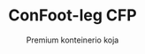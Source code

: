 ---
title: "ConFoot-leg CFP"
subtitle: "Premium konteinerio koja"
mainImage: "/images/products/confoot-leg-cfp-main.jpg"
gallery:
  - "/images/products/confoot-leg-cfp-1.jpg"
  - "/images/products/confoot-leg-cfp-2.jpg"
  - "/images/products/confoot-leg-cfp-3.jpg"
shortDescription: "ConFoot-leg CFP yra mūsų aukštos kokybės konteinerio koja, pasižyminti išplėstinėmis galimybėmis specializuotoms konteinerių operacijoms."
technicalDescription: "ConFoot-leg CFP naudoja pažangias medžiagas ir dizaino sprendimus, užtikrinančius išskirtinį veikimą sudėtingomis sąlygomis ir specializuotose programose."
videoID: "da7h7VgJHgs"
specifications:
  - name: "Svoris"
    value: "26 kg"
  - name: "Krūvio talpa"
    value: "36 tons"
  - name: "Matmenys"
    value: "48 × 32 × 28 cm"
  - name: "Medžiaga"
    value: "Aukštos klasės lydinio plienas"
  - name: "Aukščio diapazonas"
    value: "1,043 mm – 1,448 mm"
price: "3.600 EUR excl. VAT"
priceVAT: "4.356 EUR VAT included"
pricingNotes: "Galimas aukštos kokybės paslaugų paketas. Daugiau informacijos kreipkitės į mūsų pardavimų komandą."
buyLink: "/contact"
howToUse: |
  1. Pritvirtinkite CFP koją prie konteinerio kampo lievų
  2. Įjunkite pažangų užrakinimo mechanizmą
  3. Jei reikia, pakoreguokite aukštį naudodami integruotą reguliavimo sistemą
  4. Pakartokite visiems reikiamiems kampams
  5. Prieš tęsdami patikrinkite stabilumą
benefits:
  - title: "Patobulintas stabilumas"
    description: "Išskirtinis dizainas užtikrina puikų stabilumą net ir nelygiuose paviršiuose"
  - title: "Aukščio reguliavimas"
    description: "Integruota reguliavimo sistema leidžia tiksliai koreguoti konteinerio aukštį"
  - title: "Išskirtinis patvarumas"
    description: "Pagaminta iš aukštos klasės medžiagų, užtikrinančių ilgesnį tarnavimo laiką esant ekstremalioms sąlygoms"
  - title: "Specializuotos programos"
    description: "Idealu specializuotoms konteinerių operacijoms, kur reikia tikslinio pozicionavimo"
  - title: "Pažangios saugos savybės"
    description: "Įtrauktos papildomos saugos priemonės, užkertančios kelią slydimui ir užtikrinančios saugų konteinerio tvarkymą"
  - title: "Premium našumas"
    description: "Sukonstruota viršyti pramonės standartus krūvio talpos ir veikimo patikimumo srityje"
articleContent: |
  ## Kas yra ConFoot-leg CFP?

  ConFoot-leg CFP yra mūsų aukštos kokybės konteinerio koja, skirta specializuotoms konteinerių operacijoms ir iššūkių kupinoms aplinkoms. Pagaminta iš pažangių medžiagų ir inovatyvių inžinerinių sprendimų, CFP modelis suteikia papildomų galimybių, kurios viršija mūsų standartinių konteinerių kojų sprendimus, užtikrinant išskirtinį našumą reikalaujančiose programose. Aukštos kokybės dizainas ypač tinka sektoriams, kur tikslumas, patikimumas ir ilgaamžiškumas yra esminiai kriterijai.

  ## Kaip tai veikia

  ConFoot-leg CFP veikia pagal tas pačias pagrindines taisykles kaip mūsų standartinės konteinerių kojos, tačiau į savo konstrukciją įtraukia pažangias savybes, užtikrinančias aukštesnį našumą. Kojos saugiai pritvirtinamos prie konteinerių kampo lievų, naudojant mūsų patobulintą užrakinimo mechanizmą, kuris suteikia išskirtinį stabilumą net ir nelygiuose paviršiuose. Integruota aukščio reguliavimo sistema leidžia pasiekti tikslų pozicionavimą, todėl ji idealiai tinka specializuotoms logistikos operacijoms, kur tikslumas yra esminis.

  ## Kaip veikia ConFoot-leg CFP

  ### Pažangus mechanizmas

  ConFoot-leg CFP naudoja sudėtingą tvirtinimo ir atramos sistemą, kuri atspindi konteinerių tvarkymo technologijos viršūnę. Kiekviena koja pasižymi preciziškai suprojektuotu užrakinimo mechanizmu, kuris užtikrina itin saugų sujungimą su konteinerio kampo lievais. Pagaminta iš aukštos klasės lydinio plieno, CFP pasižymi išskirtiniu stiprumu ir ilgaamžiškumu, išlaikant valdomą 26 kg svorį vienetui.

  Tai, kas iš tiesų išskiria CFP, yra integruota aukščio reguliavimo sistema, leidžianti tiksliai koreguoti konteinerio pozicionavimą su milimetro tikslumu. Ši savybė yra ypač vertinga specializuotose programose, kur būtinas tikslus suderinimas. Kojas galima reguliuoti diapazone nuo 1,043 mm iki 1,448 mm, užtikrinant lankstumą įvairiems veiklos poreikiams.

  ### Pažangaus mechanizmo privalumai

  1. **Išskirtinis stabilumas**: Patobulintas dizainas užtikrina puikų stabilumą net ir sudėtinguose paviršiuose, mažinant slydimo ar pasvirimo riziką.
  2. **Tikslus pozicionavimas**: Integruota reguliavimo sistema leidžia tiksliai išdėstyti konteinerį, kas yra svarbu specializuotoje gamyboje ir logistikos operacijose.
  3. **Padidinta krūvio talpa**: Su 36 tonų talpa, CFP viršija standartinius reikalavimus, todėl tinka sunkesniems specializuotiems konteineriams.
  4. **Ilgesnis eksploatacijos tarnavimo laikas**: Aukštos klasės medžiagos ir konstrukcija užtikrina ilgaamžiškumą net esant intensyviam naudojimui sudėtingomis sąlygomis.

  ConFoot-leg CFP pažangus mechanizmas atspindi mūsų įsipareigojimą inovacijoms ir tobulumui konteinerių tvarkymo sprendimuose, užtikrinant neprilygstamą našumą net pačioms reikalaujančiausioms programoms.

  ## ConFoot-leg CFP taikymas

  ### Specializuota gamyba
  Specializuotoje gamyboje ConFoot-leg CFP išsiskiria, užtikrindamas tikslumą ir stabilumą, reikalingus kritiniams gamybos procesams. Gebėjimas tiksliai pozicionuoti konteinerius leidžia sklandžiai integruotis su gamybos linijomis ir įranga. Šis tikslumas ypač vertinamas tokiose pramonės šakose kaip elektronika, kosmoso technologijos ir automobilių gamyba, kur komponentų suderinamumas ir gamybos tolerancijos matuojamos milimetrais.

  ### Iššūkių kupinos sąlygos
  ConFoot-leg CFP sukurtas specialiai naudojimui iššūkių kupinose sąlygose, kuriose standartinės konteinerių kojos nebūtų pakankamos. Jo tvirta konstrukcija padaro jį idealiu tolimosios veiklos operacijoms, ekstremalioms oro sąlygoms ir pramonės aplinkoms, kur vyrauja stiprūs cheminiai ar fiziniai poveikiai. Aukštos klasės lydinio plieno konstrukcija atsparia korozijai, smūgio pažeidimams ir konstrukcijos nuovargiui, užtikrinant patikimą veikimą tuose atvejuose, kur paprastesnė įranga nepaisytų.

  ### Aukštos vertės krovinio tvarkymas
  Transportuojant ir saugant aukštos vertės arba jautrų krovinį, CFP suteiktas patobulintas stabilumas ir saugumas yra neįkainojami. Tikslus pozicionavimo gebėjimas ir išskirtinis svorio pasiskirstymas sumažina slydimo ar pažeidimų riziką tvarkymo operacijų metu. Dėl to CFP yra pageidaujamas pasirinkimas sektoriuose, susijusiuose su jautria įranga, prabangiais daiktais ar nepakeičiamais elementais, kai pažeidimų kaina gerokai viršija investicijas į premium tvarkymo įrangą.

  ConFoot-leg CFP specializuotos galimybės daro jį galutiniu sprendimu operacijoms, kuriose standartinė konteinerių tvarkymo įranga negali patenkinti reikalaujamų našumo standartų ar patikimumo lūkesčių.

  ### Privalumai ir ribotumai

  #### Privalumai

  ConFoot-leg CFP siūlo išskirtinius privalumus specializuotoms konteinerių operacijoms. Jo aukštos kokybės konstrukcija užtikrina išskirtinį patvarumą ekstremaliose sąlygose, žymiai pailginant eksploatacijos tarnavimo laiką ir mažinant pakeitimo išlaidas. Integruota aukščio reguliavimo sistema leidžia tiksliai pozicionuoti konteinerį, kas yra kritiška specializuotose gamybos ir logistikos operacijose. Su padidinta krūvio talpa – 36 tonomis – jis viršija pramonės standartus ir gali aptarnauti sunkesnius specializuotus konteinerius. Pažangios stabilumo savybės užtikrina saugų tvarkymą net nelygiuose paviršiuose, sumažinant nelaimingų atsitikimų ir pažeidimų riziką. Be to, CFP suderinamumas su automatizuotomis sistemomis padaro jį ateities sprendimu, prisitaikančiu prie besikeičiančių logistikos operacijų.

  #### Ribotumai

  Nepaisant savo išskirtinių savybių, ConFoot-leg CFP turi tam tikrų ribotumų, kuriuos reikėtų apsvarstyti. Aukštos kokybės ypatybės reikalauja didesnių pradinių investicijų nei standartinės konteinerių kojos, kas gali nebūti pagrįsta įprastoms operacijoms. Su 26 kg svoriu vienetui, CFP yra šiek tiek sunkesnis už standartinius modelius, todėl gali prireikti papildomų tvarkymo priemonių. Pažangios savybės taip pat reikalauja išsamesnio operatorių mokymo, kad sistema būtų pilnai išnaudota. Šie veiksniai turėtų būti kruopščiai įvertinti, atsižvelgiant į veiklos reikalavimus, svarstant CFP naudojimą konkrečioms programoms.

  ## Būsimos plėtros kryptys

  ### Vykdomi tyrimai
  Mūsų tyrimų ir plėtros komanda nuolatos tobulina ConFoot-leg CFP galimybes. Dabartiniai tyrimai yra sutelkti į pažangių kompozitinių medžiagų įtraukimą, siekiant optimizuoti stiprumo ir svorio santykį – galbūt sumažinant svorį ir išlaikant arba gerinant krūvio talpą. Taip pat nagrinėjame išmanias jutiklių technologijas, kurios galėtų realiu laiku stebėti įtampą, svorio pasiskirstymą ir konstrukcijos vientisumą, suteikdamos vertingų duomenų prevencinei priežiūrai ir veiklos saugumui.

  ### Kitos kartos savybės
  Tikėtina, kad kitos kartos ConFoot-leg CFP apims integruotas skaitmenines galimybes, leidžiančias sklandžiai integruotis su Industry 4.0 sistemomis. Kuriamos savybės apima RFID sekimą, nuotolinio stebėjimo galimybes bei suderinamumą su sandėlio valdymo sistemomis. Be to, nagrinėjame automatizuotus reguliavimo mechanizmus, kurie galėtų dar labiau pagerinti tikslumą ir sumažinti operatorių darbo krūvį. Šie patobulinimai užtikrins, kad CFP ir toliau tenkintų besikeičiančius specialių konteinerių operacijų poreikius vis labiau skaitmeninėje bei automatizuotoje pramonėje.

  Šie nuolatiniai patobulinimai atspindi mūsų įsipareigojimą inovacijoms ir tobulumui konteinerių tvarkymo sprendimuose, užtikrinant, kad ConFoot-leg CFP išliktų specializuotų konteinerių tvarkymo technologijų lyderiu.
---
